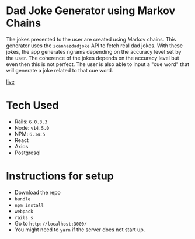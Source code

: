 # Dad Joke Generator using Markov Chains
  The jokes presented to the user are created using Markov chains. This generator uses the `icanhazdadjoke` API to fetch real dad jokes. With these jokes, the app generates ngrams depending on the accuracy level set by the user. The coherence of the jokes depends on the accuracy level but even then this is not perfect. The user is also able to input a "cue word" that will generate a joke related to that cue word.

  [live](https://dadjokes.ckim.me)

# Tech Used
  - Rails: `6.0.3.3`
  - Node: `v14.5.0`
  - NPM: `6.14.5`
  - React
  - Axios
  - Postgresql

# Instructions for setup
  - Download the repo
  - `bundle`
  - `npm install`
  - `webpack`
  - `rails s`
  - Go to `http://localhost:3000/`
  - You might need to `yarn` if the server does not start up.
